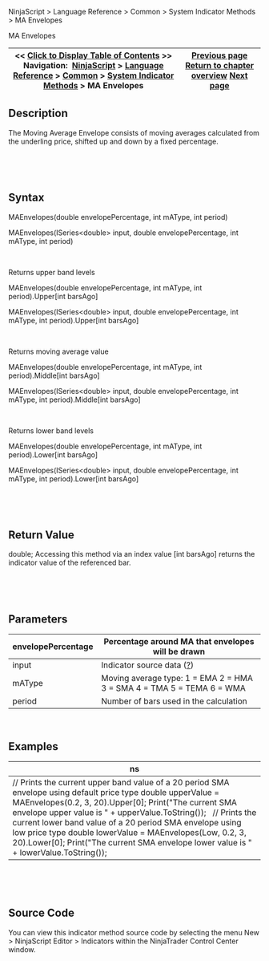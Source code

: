 ﻿


NinjaScript \> Language Reference \> Common \> System Indicator Methods \> MA Envelopes






















MA Envelopes







| \<\< [Click to Display Table of Contents](maenvelopes.md) \>\> **Navigation:**     [NinjaScript](ninjascript-1.md) \> [Language Reference](language_reference_wip-1.md) \> [Common](common-1.md) \> [System Indicator Methods](indicators-1.md) \> MA Envelopes | [Previous page](linear_regression_slope-1.md) [Return to chapter overview](indicators-1.md) [Next page](maximum_max-1.md) |
| --- | --- |











## Description


The Moving Average Envelope consists of moving averages calculated from the underling price, shifted up and down by a fixed percentage.


 


 


## Syntax


MAEnvelopes(double envelopePercentage, int mAType, int period)


MAEnvelopes(ISeries\<double\> input, double envelopePercentage, int mAType, int period)


 


Returns upper band levels


MAEnvelopes(double envelopePercentage, int mAType, int period).Upper\[int barsAgo]


MAEnvelopes(ISeries\<double\> input, double envelopePercentage, int mAType, int period).Upper\[int barsAgo]


 


Returns moving average value


MAEnvelopes(double envelopePercentage, int mAType, int period).Middle\[int barsAgo]


MAEnvelopes(ISeries\<double\> input, double envelopePercentage, int mAType, int period).Middle\[int barsAgo]


 


Returns lower band levels


MAEnvelopes(double envelopePercentage, int mAType, int period).Lower\[int barsAgo]


MAEnvelopes(ISeries\<double\> input, double envelopePercentage, int mAType, int period).Lower\[int barsAgo]


 


 


## Return Value


double; Accessing this method via an index value \[int barsAgo] returns the indicator value of the referenced bar.


 


 


## Parameters




| envelopePercentage | Percentage around MA that envelopes will be drawn |
| --- | --- |
| input | Indicator source data ([?](valid_input_data_for_indicator-1.md)) |
| mAType | Moving average type: 1 \= EMA 2 \= HMA 3 \= SMA 4 \= TMA 5 \= TEMA 6 \= WMA |
| period | Number of bars used in the calculation |



 


## 


## Examples




| ns |
| --- |
| // Prints the current upper band value of a 20 period SMA envelope using default price type double upperValue \= MAEnvelopes(0\.2, 3, 20).Upper\[0]; Print("The current SMA envelope upper value is " \+ upperValue.ToString());   // Prints the current lower band value of a 20 period SMA envelope using low price type double lowerValue \= MAEnvelopes(Low, 0\.2, 3, 20).Lower\[0]; Print("The current SMA envelope lower value is " \+ lowerValue.ToString()); |



 


 


## Source Code


You can view this indicator method source code by selecting the menu New \> NinjaScript Editor \> Indicators within the NinjaTrader Control Center window.








